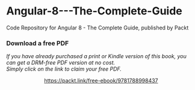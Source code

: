 # Angular-8---The-Complete-Guide
Code Repository for Angular 8 - The Complete Guide, published by Packt
### Download a free PDF

 <i>If you have already purchased a print or Kindle version of this book, you can get a DRM-free PDF version at no cost.<br>Simply click on the link to claim your free PDF.</i>
<p align="center"> <a href="https://packt.link/free-ebook/9781788998437">https://packt.link/free-ebook/9781788998437 </a> </p>